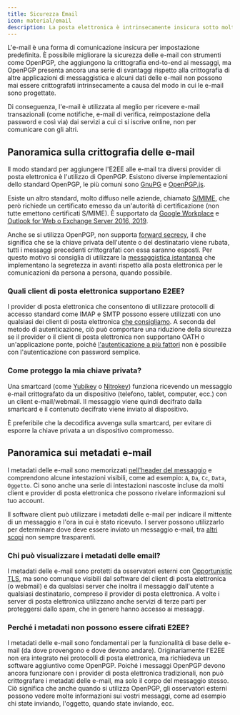 ```yaml
---
title: Sicurezza Email
icon: material/email
description: La posta elettronica è intrinsecamente insicura sotto molti punti di vista e questi sono alcuni dei motivi per cui non è la nostra scelta principale per le comunicazioni sicure.
---
```


L'e-mail è una forma di comunicazione insicura per impostazione predefinita. È possibile migliorare la sicurezza delle e-mail con strumenti come OpenPGP, che aggiungono la crittografia end-to-end ai messaggi, ma OpenPGP presenta ancora una serie di svantaggi rispetto alla crittografia di altre applicazioni di messaggistica e alcuni dati delle e-mail non possono mai essere crittografati intrinsecamente a causa del modo in cui le e-mail sono progettate.

Di conseguenza, l'e-mail è utilizzata al meglio per ricevere e-mail transazionali (come notifiche, e-mail di verifica, reimpostazione della password e così via) dai servizi a cui ci si iscrive online, non per comunicare con gli altri.

## Panoramica sulla crittografia delle e-mail

Il modo standard per aggiungere l'E2EE alle e-mail tra diversi provider di posta elettronica è l'utilizzo di OpenPGP. Esistono diverse implementazioni dello standard OpenPGP, le più comuni sono [GnuPG](https://en.wikipedia.org/wiki/GNU_Privacy_Guard) e [OpenPGP.js](https://openpgpjs.org).

Esiste un altro standard, molto diffuso nelle aziende, chiamato [S/MIME](https://en.wikipedia.org/wiki/S/MIME), che però richiede un certificato emesso da un'autorità di certificazione [](https://en.wikipedia.org/wiki/Certificate_authority) (non tutte emettono certificati S/MIME). È supportato da [Google Workplace](https://support.google.com/a/topic/9061730?hl=en&ref_topic=9061731) e [Outlook for Web o Exchange Server 2016, 2019](https://support.office.com/en-us/article/encrypt-messages-by-using-s-mime-in-outlook-on-the-web-878c79fc-7088-4b39-966f-14512658f480).

Anche se si utilizza OpenPGP, non supporta [forward secrecy](https://en.wikipedia.org/wiki/Forward_secrecy), il che significa che se la chiave privata dell'utente o del destinatario viene rubata, tutti i messaggi precedenti crittografati con essa saranno esposti. Per questo motivo si consiglia di utilizzare la [messaggistica istantanea](../real-time-communication.md) che implementano la segretezza in avanti rispetto alla posta elettronica per le comunicazioni da persona a persona, quando possibile.

### Quali client di posta elettronica supportano E2EE?

I provider di posta elettronica che consentono di utilizzare protocolli di accesso standard come IMAP e SMTP possono essere utilizzati con uno qualsiasi dei client di posta elettronica [che consigliamo](../email-clients.md). A seconda del metodo di autenticazione, ciò può comportare una riduzione della sicurezza se il provider o il client di posta elettronica non supportano OATH o un'applicazione ponte, poiché [l'autenticazione a più fattori](multi-factor-authentication.md) non è possibile con l'autenticazione con password semplice.

### Come proteggo la mia chiave privata?

Una smartcard (come [Yubikey](https://support.yubico.com/hc/en-us/articles/360013790259-Using-Your-YubiKey-with-OpenPGP) o [Nitrokey](https://www.nitrokey.com)) funziona ricevendo un messaggio e-mail crittografato da un dispositivo (telefono, tablet, computer, ecc.) con un client e-mail/webmail. Il messaggio viene quindi decifrato dalla smartcard e il contenuto decifrato viene inviato al dispositivo.

È preferibile che la decodifica avvenga sulla smartcard, per evitare di esporre la chiave privata a un dispositivo compromesso.

## Panoramica sui metadati e-mail

I metadati delle e-mail sono memorizzati [nell'header del messaggio](https://en.wikipedia.org/wiki/Email#Message_header) e comprendono alcune intestazioni visibili, come ad esempio: `A`, `Da`, `Cc`, `Data`, `Oggetto`. Ci sono anche una serie di intestazioni nascoste incluse da molti client e provider di posta elettronica che possono rivelare informazioni sul tuo account.

Il software client può utilizzare i metadati delle e-mail per indicare il mittente di un messaggio e l'ora in cui è stato ricevuto. I server possono utilizzarlo per determinare dove deve essere inviato un messaggio e-mail, tra [altri scopi](https://en.wikipedia.org/wiki/Email#Message_header) non sempre trasparenti.

### Chi può visualizzare i metadati delle email?

I metadati delle e-mail sono protetti da osservatori esterni con [Opportunistic TLS](https://en.wikipedia.org/wiki/Opportunistic_TLS), ma sono comunque visibili dal software del client di posta elettronica (o webmail) e da qualsiasi server che inoltra il messaggio dall'utente a qualsiasi destinatario, compreso il provider di posta elettronica. A volte i server di posta elettronica utilizzano anche servizi di terze parti per proteggersi dallo spam, che in genere hanno accesso ai messaggi.

### Perché i metadati non possono essere cifrati E2EE?

I metadati delle e-mail sono fondamentali per la funzionalità di base delle e-mail (da dove provengono e dove devono andare). Originariamente l'E2EE non era integrato nei protocolli di posta elettronica, ma richiedeva un software aggiuntivo come OpenPGP. Poiché i messaggi OpenPGP devono ancora funzionare con i provider di posta elettronica tradizionali, non può crittografare i metadati delle e-mail, ma solo il corpo del messaggio stesso. Ciò significa che anche quando si utilizza OpenPGP, gli osservatori esterni possono vedere molte informazioni sui vostri messaggi, come ad esempio chi state inviando, l'oggetto, quando state inviando, ecc.
